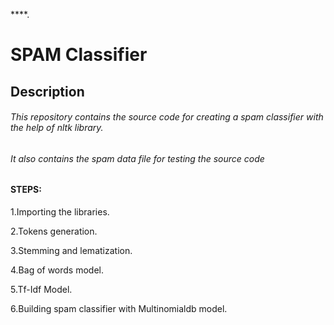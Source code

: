 ****.

# SPAM Classifier

## Description

###### This repository contains the source code for creating a spam classifier with the help of nltk library.
###### It also contains the spam data file for testing the source code


#### STEPS:

1.Importing the libraries.

2.Tokens generation.

3.Stemming and lematization.

4.Bag of words model.

5.Tf-Idf Model.

6.Building spam classifier with Multinomialdb model.
